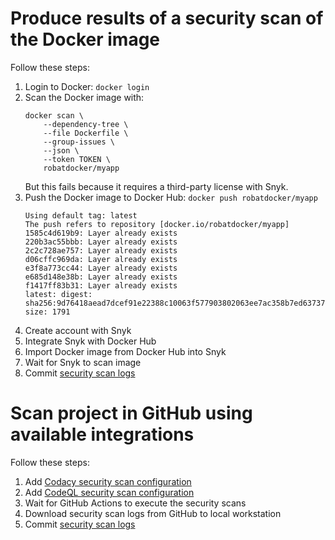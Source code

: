 # Produce results of a security scan of the Docker image
Follow these steps:

1. Login to Docker: `docker login`
1. Scan the Docker image with:
    ```
    docker scan \
        --dependency-tree \
        --file Dockerfile \
        --group-issues \
        --json \
        --token TOKEN \
        robatdocker/myapp
    ```
   But this fails because it requires a third-party license with Snyk.
1. Push the Docker image to Docker Hub: `docker push robatdocker/myapp`
    ```
    Using default tag: latest
    The push refers to repository [docker.io/robatdocker/myapp]
    1585c4d619b9: Layer already exists
    220b3ac55bbb: Layer already exists
    2c2c728ae757: Layer already exists
    d06cffc969da: Layer already exists
    e3f8a773cc44: Layer already exists
    e685d148e38b: Layer already exists
    f1417ff83b31: Layer already exists
    latest: digest: sha256:9d76418aead7dcef91e22388c10063f577903802063ee7ac358b7ed63737bd9e size: 1791
    ```
1. Create account with Snyk
1. Integrate Snyk with Docker Hub
1. Import Docker image from Docker Hub into Snyk
1. Wait for Snyk to scan image
1. Commit [security scan logs](./security_scan)

# Scan project in GitHub using available integrations
Follow these steps:

1. Add [Codacy security scan configuration](../.github/workflows/codacy.yml)
1. Add [CodeQL security scan configuration](../.github/workflows/codeql.yml)
1. Wait for GitHub Actions to execute the security scans
1. Download security scan logs from GitHub to local workstation
1. Commit [security scan logs](./security_scan)

